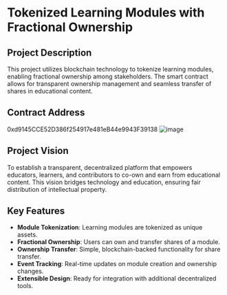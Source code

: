 # Tokenized Learning Modules with Fractional Ownership

## Project Description
This project utilizes blockchain technology to tokenize learning modules, enabling fractional ownership among stakeholders. The smart contract allows for transparent ownership management and seamless transfer of shares in educational content.

## Contract Address
0xd9145CCE52D386f254917e481eB44e9943F39138
![image](https://github.com/user-attachments/assets/a7e98842-6859-4b5e-ae69-2f874e5c8391)


## Project Vision
To establish a transparent, decentralized platform that empowers educators, learners, and contributors to co-own and earn from educational content. This vision bridges technology and education, ensuring fair distribution of intellectual property.

## Key Features
- **Module Tokenization**: Learning modules are tokenized as unique assets.
- **Fractional Ownership**: Users can own and transfer shares of a module.
- **Ownership Transfer**: Simple, blockchain-backed functionality for share transfer.
- **Event Tracking**: Real-time updates on module creation and ownership changes.
- **Extensible Design**: Ready for integration with additional decentralized tools.

 
